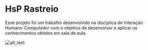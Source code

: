 # HsP Rastreio
Esse projeto foi um trabalho desenvolvido na disciplica de Interação Humano-Computador com o objetivo de desenvolver e aplicar os conhecimentos obtidos em sala de aula.

![alt_text]()

